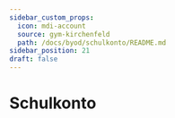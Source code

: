 ```yaml
---
sidebar_custom_props:
  icon: mdi-account
  source: gym-kirchenfeld
  path: /docs/byod/schulkonto/README.md
sidebar_position: 21
draft: false
---
```


#  Schulkonto

<Features />
